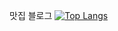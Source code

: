 맛집 블로그 
[![Top Langs](https://github-readme-stats.vercel.app/api/top-langs/?username=wldus1208)](https://github.com/anuraghazra/github-readme-stats)

